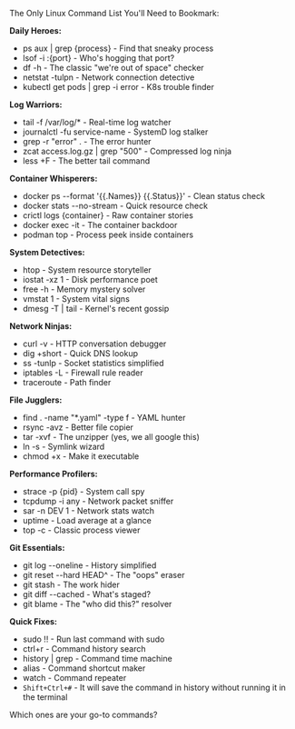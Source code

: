The Only Linux Command List You'll Need to Bookmark:

**Daily Heroes:**

- ps aux | grep {process} - Find that sneaky process
- lsof -i :{port} - Who's hogging that port?
- df -h - The classic "we're out of space" checker
- netstat -tulpn - Network connection detective
- kubectl get pods | grep -i error - K8s trouble finder

**Log Warriors:**

- tail -f /var/log/* - Real-time log watcher
- journalctl -fu service-name - SystemD log stalker
- grep -r "error" . - The error hunter
- zcat access.log.gz | grep "500" - Compressed log ninja
- less +F - The better tail command

**Container Whisperers:**

- docker ps --format '{{.Names}} {{.Status}}' - Clean status check
- docker stats --no-stream - Quick resource check
- crictl logs {container} - Raw container stories
- docker exec -it - The container backdoor
- podman top - Process peek inside containers

**System Detectives:**

- htop - System resource storyteller
- iostat -xz 1 - Disk performance poet
- free -h - Memory mystery solver
- vmstat 1 - System vital signs
- dmesg -T | tail - Kernel's recent gossip

**Network Ninjas:**

- curl -v - HTTP conversation debugger
- dig +short - Quick DNS lookup
- ss -tunlp - Socket statistics simplified
- iptables -L - Firewall rule reader
- traceroute - Path finder

**File Jugglers:**

- find . -name "*.yaml" -type f - YAML hunter
- rsync -avz - Better file copier
- tar -xvf - The unzipper (yes, we all google this)
- ln -s - Symlink wizard
- chmod +x - Make it executable

**Performance Profilers:**

- strace -p {pid} - System call spy
- tcpdump -i any - Network packet sniffer
- sar -n DEV 1 - Network stats watch
- uptime - Load average at a glance
- top -c - Classic process viewer

**Git Essentials:**

- git log --oneline - History simplified
- git reset --hard HEAD^ - The "oops" eraser
- git stash - The work hider
- git diff --cached - What's staged?
- git blame - The "who did this?" resolver

**Quick Fixes:**

- sudo !! - Run last command with sudo
- ctrl+r - Command history search
- history | grep - Command time machine
- alias - Command shortcut maker
- watch - Command repeater
- ```Shift+Ctrl+#``` - It will save the command in history without running it in the terminal

Which ones are your go-to commands?
